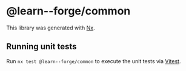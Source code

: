 # @learn--forge/common

This library was generated with [Nx](https://nx.dev).

## Running unit tests

Run `nx test @learn--forge/common` to execute the unit tests via [Vitest](https://vitest.dev/).
